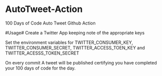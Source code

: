 # AutoTweet-Action
100 Days of Code Auto Tweet Github Action


#Usage#
Create a Twitter App keeping note of the appropriate keys


Set the environment variables for TWITTER_CONSUMER_KEY, TWITTER_CONSUMER_SECRET, TWITTER_ACCESS_TOEN_KEY and TWITTER_ACESSS_TOKEN_SECRET

On every commit A tweet will be published certifying you have completed your 100 days of code for the day.
